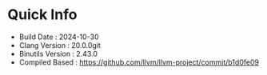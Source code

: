 # Quick Info
* Build Date : 2024-10-30
* Clang Version : 20.0.0git
* Binutils Version : 2.43.0
* Compiled Based : https://github.com/llvm/llvm-project/commit/b1d0fe09
